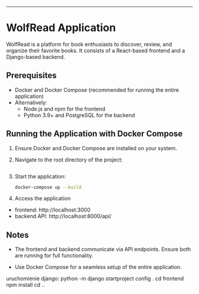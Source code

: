
---

# WolfRead Application

WolfRead is a platform for book enthusiasts to discover, review, and organize their favorite books. It consists of a React-based frontend and a Django-based backend.

## Prerequisites

- Docker and Docker Compose (recommended for running the entire application)
- Alternatively:
  - Node.js and npm for the frontend
  - Python 3.9+ and PostgreSQL for the backend

## Running the Application with Docker Compose

1. Ensure Docker and Docker Compose are installed on your system.

2. Navigate to the root directory of the project:
   ```bash

3. Start the application:
    ```bash
    docker-compose up --build

4. Access the application

- frontend: http://localhost:3000
- backend API: http://localhost:8000/api/

## Notes

- The frontend and backend communicate via API endpoints. Ensure both are running for full functionality.

- Use Docker Compose for a seamless setup of the entire application.


uruchomienie django:
python -m django startproject config .
cd frontend
npm install
cd ..
